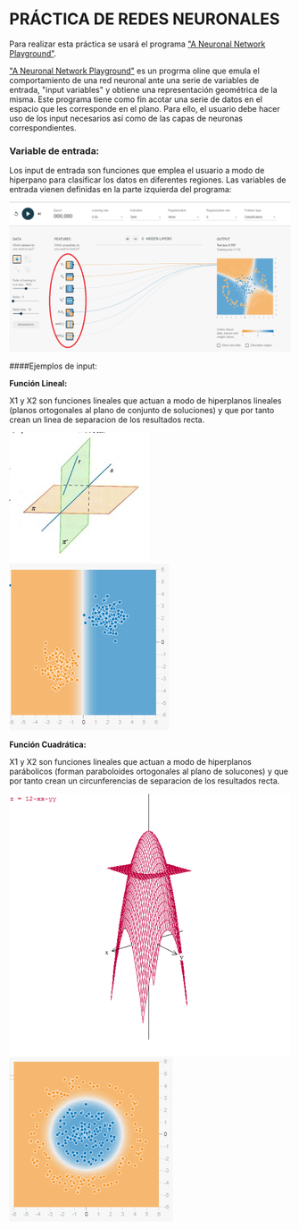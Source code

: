 # PRÁCTICA DE REDES NEURONALES

Para realizar esta práctica se usará el programa ["A Neuronal Network Playground"](http://playground.tensorflow.org/). 

["A Neuronal Network Playground"](http://playground.tensorflow.org/) es un progrma oline que emula el comportamiento de una red neuronal ante una serie de variables de entrada, "input variables" y obtiene una representación geométrica de la misma. Este programa tiene como fin acotar una serie de datos en el espacio que les corresponde en el plano. Para ello, el usuario debe hacer uso de los input necesarios así como de las capas de neuronas correspondientes.

### Variable de entrada:

Los input de entrada son funciones que emplea el usuario a modo de hiperpano para clasificar los datos en diferentes regiones. Las variables de entrada vienen definidas en la parte izquierda del programa: 

![alt text](https://github.com/Pauandalt/TFG/blob/master/Programa.PNG)


####Ejemplos de input:

**Función Lineal:**

X1 y X2 son funciones lineales que actuan a modo de hiperplanos lineales (planos ortogonales al plano de conjunto de soluciones) y que por tanto crean un linea de separacion de los resultados recta.

![alt text](https://github.com/Pauandalt/TFG/blob/master/recta_plano.jpg) ![alt text](https://github.com/Pauandalt/TFG/blob/master/X1.PNG
)

**Función Cuadrática:**

X1 y X2 son funciones lineales que actuan a modo de hiperplanos parábolicos (forman paraboloides ortogonales al plano de solucones) y que por tanto crean un circunferencias de separacion de los resultados recta.

![alt text](https://github.com/Pauandalt/TFG/blob/master/paraboloide.png)![alt text](https://github.com/Pauandalt/TFG/blob/master/X1^2.PNG)
